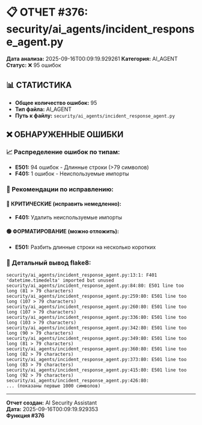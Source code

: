 # 📋 ОТЧЕТ #376: security/ai_agents/incident_response_agent.py

**Дата анализа:** 2025-09-16T00:09:19.929261
**Категория:** AI_AGENT
**Статус:** ❌ 95 ошибок

## 📊 СТАТИСТИКА

- **Общее количество ошибок:** 95
- **Тип файла:** AI_AGENT
- **Путь к файлу:** `security/ai_agents/incident_response_agent.py`

## ❌ ОБНАРУЖЕННЫЕ ОШИБКИ

### 📈 Распределение ошибок по типам:

- **E501:** 94 ошибок - Длинные строки (>79 символов)
- **F401:** 1 ошибок - Неиспользуемые импорты

### 🎯 Рекомендации по исправлению:

#### 🔴 КРИТИЧЕСКИЕ (исправить немедленно):
- **F401:** Удалить неиспользуемые импорты

#### 🟢 ФОРМАТИРОВАНИЕ (можно отложить):
- **E501:** Разбить длинные строки на несколько коротких

### 📝 Детальный вывод flake8:

```
security/ai_agents/incident_response_agent.py:13:1: F401 'datetime.timedelta' imported but unused
security/ai_agents/incident_response_agent.py:84:80: E501 line too long (81 > 79 characters)
security/ai_agents/incident_response_agent.py:259:80: E501 line too long (107 > 79 characters)
security/ai_agents/incident_response_agent.py:260:80: E501 line too long (107 > 79 characters)
security/ai_agents/incident_response_agent.py:336:80: E501 line too long (103 > 79 characters)
security/ai_agents/incident_response_agent.py:342:80: E501 line too long (90 > 79 characters)
security/ai_agents/incident_response_agent.py:349:80: E501 line too long (81 > 79 characters)
security/ai_agents/incident_response_agent.py:360:80: E501 line too long (82 > 79 characters)
security/ai_agents/incident_response_agent.py:373:80: E501 line too long (83 > 79 characters)
security/ai_agents/incident_response_agent.py:415:80: E501 line too long (92 > 79 characters)
security/ai_agents/incident_response_agent.py:426:80: 
... (показаны первые 1000 символов)
```

---
**Отчет создан:** AI Security Assistant  
**Дата:** 2025-09-16T00:09:19.929353  
**Функция #376**
